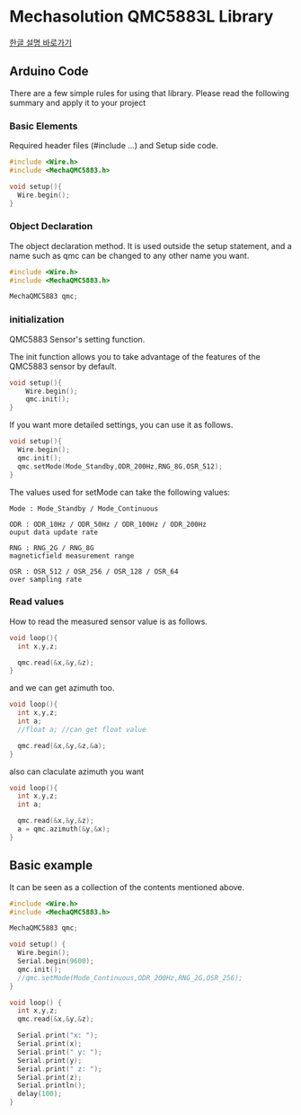 # Mechasolution QMC5883L Library

[한글 설명 바로가기](https://github.com/keepworking/Mecha_QMC5883/blob/master/README_KO.md)

## Arduino Code

There are a few simple rules for using that library. Please read the following summary and apply it to your project

### Basic Elements

Required header files (#include ...) and Setup side code.

```cpp
#include <Wire.h>
#include <MechaQMC5883.h>

void setup(){
  Wire.begin();
}
```

### Object Declaration

The object declaration method. It is used outside the setup statement, and a name such as qmc can be changed to any other name you want.

```cpp
#include <Wire.h>
#include <MechaQMC5883.h>

MechaQMC5883 qmc;
```

### initialization

QMC5883 Sensor's setting function.

The init function allows you to take advantage of the features of the QMC5883 sensor by default.

```cpp
void setup(){
    Wire.begin();
    qmc.init();
}
```

If you want more detailed settings, you can use it as follows.

```cpp
void setup(){
  Wire.begin();
  qmc.init();
  qmc.setMode(Mode_Standby,ODR_200Hz,RNG_8G,OSR_512);
}
```

The values ​​used for setMode can take the following values:

```
Mode : Mode_Standby / Mode_Continuous

ODR : ODR_10Hz / ODR_50Hz / ODR_100Hz / ODR_200Hz
ouput data update rate

RNG : RNG_2G / RNG_8G
magneticfield measurement range

OSR : OSR_512 / OSR_256 / OSR_128 / OSR_64
over sampling rate
```

### Read values

How to read the measured sensor value is as follows.

```cpp
void loop(){
  int x,y,z;

  qmc.read(&x,&y,&z);
}
```

and we can get azimuth too.

```cpp
void loop(){
  int x,y,z;
  int a;
  //float a; //can get float value

  qmc.read(&x,&y,&z,&a);
}
```

also can claculate azimuth you want

```cpp
void loop(){
  int x,y,z;
  int a;

  qmc.read(&x,&y,&z);
  a = qmc.azimuth(&y,&x);
}
```

## Basic example

It can be seen as a collection of the contents mentioned above.

```cpp
#include <Wire.h>
#include <MechaQMC5883.h>

MechaQMC5883 qmc;

void setup() {
  Wire.begin();
  Serial.begin(9600);
  qmc.init();
  //qmc.setMode(Mode_Continuous,ODR_200Hz,RNG_2G,OSR_256);
}

void loop() {
  int x,y,z;
  qmc.read(&x,&y,&z);

  Serial.print("x: ");
  Serial.print(x);
  Serial.print(" y: ");
  Serial.print(y);
  Serial.print(" z: ");
  Serial.print(z);
  Serial.println();
  delay(100);
}
```
